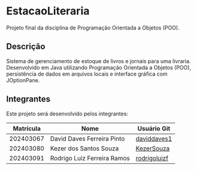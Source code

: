 # EstacaoLiteraria

Projeto final da disciplina de Programação Orientada a Objetos (POO).

## Descrição

Sistema de gerenciamento de estoque de livros e jornais para uma livraria. Desenvolvido em Java utilizando Programação Orientada a Objetos (POO), persistência de dados em arquivos locais e interface gráfica com JOptionPane.

## Integrantes

Este projeto será desenvolvido pelos integrantes:

| Matrícula  | Nome                       | Usuário Git                                     |
|------------|----------------------------|-------------------------------------------------|
| 202403067  | David Daves Ferreira Pinto | [daviddaves1](https://github.com/daviddaves1)   |
| 202403080  | Kezer dos Santos Souza     | [KezerSouza](https://github.com/KezerSouza)     |
| 202403091  | Rodrigo Luiz Ferreira Ramos| [rodrigoluizf](https://github.com/rodrigoluizf) |
